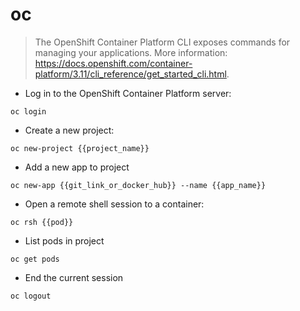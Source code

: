 # oc

> The OpenShift Container Platform CLI exposes commands for managing your applications. 
> More information: https://docs.openshift.com/container-platform/3.11/cli_reference/get_started_cli.html.

- Log in to the OpenShift Container Platform server:

`oc login`

- Create a new project:

`oc new-project {{project_name}}`

- Add a new app to project

`oc new-app {{git_link_or_docker_hub}} --name {{app_name}}`

- Open a remote shell session to a container:

`oc rsh {{pod}}`

- List pods in project

`oc get pods`

- End the current session

`oc logout`